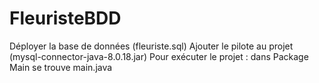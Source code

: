 # FleuristeBDD

Déployer la base de données (fleuriste.sql)
Ajouter le pilote au projet (mysql-connector-java-8.0.18.jar)
Pour exécuter le projet : dans Package Main se trouve main.java
